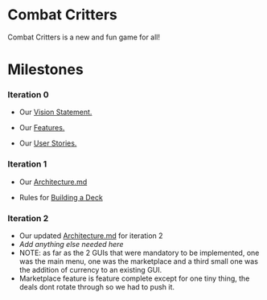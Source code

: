 # Combat Critters

Combat Critters is a new and fun game for all!

# Milestones

### Iteration 0

- Our [Vision Statement.](https://code.cs.umanitoba.ca/comp3350-winter2024/internetenemies-a02-10/-/blob/main/Documents/VisionStatement.md)

- Our [Features.](https://code.cs.umanitoba.ca/comp3350-winter2024/internetenemies-a02-10/-/issues/?sort=label_priority&state=all&label_name%5B%5D=T%20-%20Feature&first_page_size=20#)

- Our [User Stories.](https://code.cs.umanitoba.ca/comp3350-winter2024/internetenemies-a02-10/-/issues/?sort=label_priority&state=all&label_name%5B%5D=T%20-%20Story&first_page_size=20#)

### Iteration 1

- Our [Architecture.md](https://code.cs.umanitoba.ca/comp3350-winter2024/internetenemies-a02-10/-/blob/dev/Documents/Architecture.md?ref_type=heads)

- Rules for [Building a Deck](https://code.cs.umanitoba.ca/comp3350-winter2024/internetenemies-a02-10/-/blob/dev/Documents/documentation.md?ref_type=heads)

### Iteration 2

- Our updated [Architecture.md](https://code.cs.umanitoba.ca/comp3350-winter2024/internetenemies-a02-10/-/blob/dev/Documents/Architecture.md?ref_type=heads#architecture-iteration-2) for iteration 2
- *Add anything else needed here*
- NOTE: as far as the 2 GUIs that were mandatory to be implemented, one was the main menu, one was the marketplace and a third small one was the addition of currency to an existing GUI.
- Marketplace feature is feature complete except for one tiny thing, the deals dont rotate through so we had to push it. 
